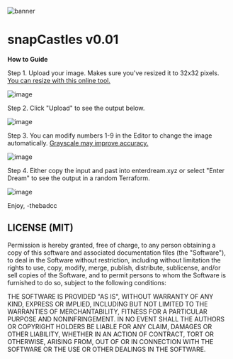 ![banner](https://github.com/thebadcc/snap-castles/blob/main/images/banner-mathcastles.gif?raw=true)

# snapCastles v0.01

**How to Guide**

Step 1. Upload your image. Makes sure you've resized it to 32x32 pixels. [You can resize with this online tool.](https://onlinepngtools.com/resize-png?width=32&height=32&ratio=true)

![image](https://user-images.githubusercontent.com/95499220/183228866-7416e2b8-5800-4311-9323-b2caaedf3ee5.png)


Step 2. Click "Upload" to see the output below.

![image](https://user-images.githubusercontent.com/95499220/183228925-df52f337-cd7a-4829-8d6e-cb586ee011bc.png)


Step 3. You can modify numbers 1-9 in the Editor to change the image automatically. [Grayscale may improve accuracy.](https://onlinepngtools.com/convert-png-to-grayscale)

![image](https://user-images.githubusercontent.com/95499220/183228971-8dce5886-51e4-48f3-9477-6b418a74a3f2.png)


Step 4. Either copy the input and past into enterdream.xyz or select "Enter Dream" to see the output in a random Terraform.

![image](https://user-images.githubusercontent.com/95499220/183229006-6f9e942b-9780-4352-9dde-634a67f09dd3.png)


Enjoy,
-thebadcc

## LICENSE (MIT)

Permission is hereby granted, free of charge, to any person obtaining a copy of this software and associated documentation files (the "Software"), to deal in the Software without restriction, including without limitation the rights to use, copy, modify, merge, publish, distribute, sublicense, and/or sell copies of the Software, and to permit persons to whom the Software is furnished to do so, subject to the following conditions:


THE SOFTWARE IS PROVIDED "AS IS", WITHOUT WARRANTY OF ANY KIND, EXPRESS OR IMPLIED, INCLUDING BUT NOT LIMITED TO THE WARRANTIES OF MERCHANTABILITY, FITNESS FOR A PARTICULAR PURPOSE AND NONINFRINGEMENT. IN NO EVENT SHALL THE AUTHORS OR COPYRIGHT HOLDERS BE LIABLE FOR ANY CLAIM, DAMAGES OR OTHER LIABILITY, WHETHER IN AN ACTION OF CONTRACT, TORT OR OTHERWISE, ARISING FROM, OUT OF OR IN CONNECTION WITH THE SOFTWARE OR THE USE OR OTHER DEALINGS IN THE SOFTWARE.
